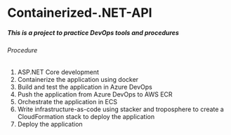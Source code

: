 # Containerized-.NET-API

##### This is a project to practice DevOps tools and procedures

###### Procedure
1) ASP.NET Core development
2) Containerize the application using docker
3) Build and test the application in Azure DevOps
4) Push the application from Azure DevOps to AWS ECR
5) Orchestrate the application in ECS
6) Write infrastructure-as-code using stacker and troposphere to create a CloudFormation stack to deploy the application
7) Deploy the application

